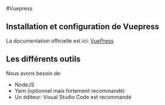 #Vuepress

<ClientOnly>
  <ButtonBackToTop/>
</ClientOnly>

## Installation et configuration de Vuepress

La documentation officielle est ici: [VuePress](https://vuepress.vuejs.org/)

## Les différents outils

Nous avons besoin de:

- NodeJS
- Yarn (optionnel mais fortement recommandé)
- Un éditeur: Visual Studio Code est recommandé

